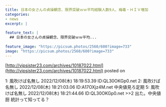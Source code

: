 ```yaml
---
title: 日本の女さんの貞操観念、限界突破ｗｗ平均経験人数9人、梅毒・ＨＩＶ増加
categories:
- news
excerpt: |
  
feature_text: |
  ## 日本の女さんの貞操観念、限界突破ｗｗ平均...
  
feature_image: "https://picsum.photos/2560/600?image=733"
image: "https://picsum.photos/2560/600?image=733"
---
```


[http://vipsister23.com/archives/10187022.html](http://vipsister23.com/archives/10187022.html)
posted on 

<!--more-->

1: 風吹けば名無し 2022/12/08(木) 18:19:53.39 ID:QL30OKGp0.net 2: 風吹けば名無し 2022/12/08(木) 18:21:03.06 ID:A17OXjz4M.net 中央値見ろ定期 5: 風吹けば名無し 2022/12/08(木) 18:21:44.66 ID:QL30OKGp0.net &gt;&gt;2 出た。中央値厨 統計って知ってる？
